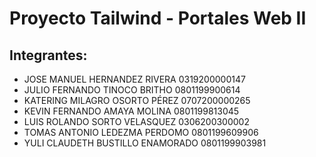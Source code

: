 # Proyecto Tailwind - Portales Web II

## Integrantes:
* JOSE MANUEL HERNANDEZ RIVERA		0319200000147
* JULIO FERNANDO TINOCO BRITHO		0801199900614
* KATERING MILAGRO OSORTO PÉREZ		0707200000265
* KEVIN FERNANDO AMAYA MOLINA		0801199813045
* LUIS ROLANDO SORTO VELASQUEZ		0306200300002
* TOMAS ANTONIO LEDEZMA PERDOMO		0801199609906
* YULI CLAUDETH BUSTILLO ENAMORADO	0801199903981
